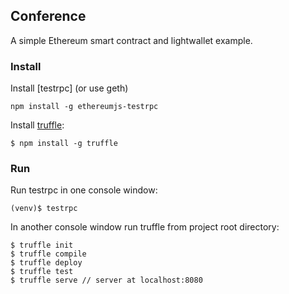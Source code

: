 ## Conference

A simple Ethereum smart contract and lightwallet example.


### Install

Install [testrpc] (or use geth)

```
npm install -g ethereumjs-testrpc
```

Install [truffle](https://github.com/consensys/truffle):

```
$ npm install -g truffle 
```

### Run

Run testrpc in one console window:

```
(venv)$ testrpc
```
In another console window run truffle from project root directory:

```
$ truffle init
$ truffle compile
$ truffle deploy
$ truffle test
$ truffle serve // server at localhost:8080
```

